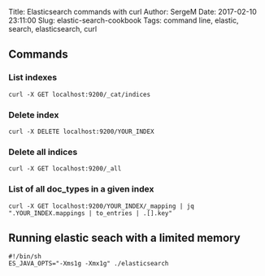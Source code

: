Title: Elasticsearch commands with curl
Author: SergeM
Date: 2017-02-10 23:11:00
Slug: elastic-search-cookbook
Tags: command line, elastic, search, elasticsearch, curl

## Commands
### List indexes
```
curl -X GET localhost:9200/_cat/indices
```

### Delete index 
```
curl -X DELETE localhost:9200/YOUR_INDEX
```

### Delete all indices
```
curl -X GET localhost:9200/_all
```

### List of all doc_types in a given index
```
curl -X GET localhost:9200/YOUR_INDEX/_mapping | jq ".YOUR_INDEX.mappings | to_entries | .[].key"
```

## Running elastic seach with a limited memory
```
#!/bin/sh                                                                                                                                                                                                                                     
ES_JAVA_OPTS="-Xms1g -Xmx1g" ./elasticsearch
```
